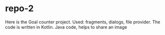 # repo-2
Here is the Goal counter project.
Used: fragments, dialogs, file provider.
The code is written in Kotlin. 
Java code, helps to share an image
